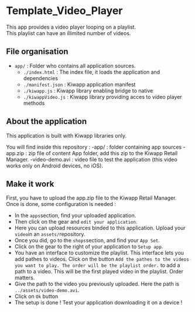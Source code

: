 Template_Video_Player
=====================
This app provides a video player looping on a playlist.  
This playlist can have an illimited number of videos.  

## File organisation
- `app/` : Folder who contains all application sources. 
    - `./index.html` : The index file, it loads the application and dependencies
    - `./manifest.json` : Kiwapp application manifest
    - `./kiwapp.js` : Kiwapp library enabling bridge to native
    - `./kiwappVideo.js` : Kiwapp library providing acces to video player methods

## About the application

This application is built with Kiwapp libraries only.

You will find inside this repository :  -app/ : folder containing app sources
                                        -app.zip : zip file of content App folder, add this zip to the Kiwapp Retail Manager.
                                        -video-demo.avi : video file to test the application (this video works only on Android devices, no iOS).

## Make it work

First, you have to upload the app.zip file to the Kiwapp Retail Manager.  
Once is done, some configuration is needed :

- In the `apps`section, find your uploaded application.  
- Then click on the gear and `edit your application`.  
- Here you can upload resources binded to this application. Upload your `video`in an `assets/`repository.  
- Once you did, go to the `shops`section, and find your `App Set`.  
- Click on the gear to the right of your application to `Setup app`.  
- You have an interface to customize the playlist. This interface lets you add pathes to videos. Click on the button `Add the pathes to the videos you want to play. The order will be the playlist order.` to add a path to a video. This will be the first played video in the playlist. Order matters.  
- Give the path to the video you previously uploaded. Here the path is `../assets/video-demo.avi`.
- Click on `Ok` button
- The setup is done ! Test your application downloading it on a device !